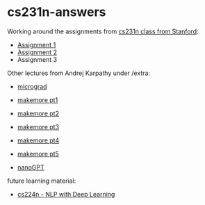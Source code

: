 # cs231n-answers
Working around the assignments from [cs231n class from Stanford](https://cs231n.github.io/):

- [Assignment 1](assignment1)
- [Assignment 2](assignment2)
- Assignment 3


Other lectures from Andrej Karpathy under /extra:

- [micrograd](extra/micrograd.ipynb)
- [makemore pt1](extra/makemore_pt1.ipynb)
- [makemore pt2](extra/makemore_pt2.ipynb)
- [makemore pt3](extra/makemore_pt3.ipynb)
- [makemore pt4](extra/makemore_pt4.ipynb)
- [makemore pt5](extra/makemore_pt5.ipynb)

- [nanoGPT](nano-gpt/nano-gpt.ipynb)


future learning material:

- [cs224n - NLP with Deep Learning](https://web.stanford.edu/class/cs224n/)